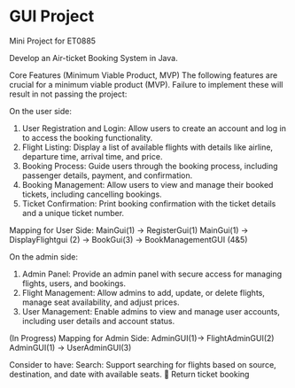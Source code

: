 # GUI Project
Mini Project for ET0885

Develop an Air-ticket Booking System in Java.

Core Features (Minimum Viable Product, MVP)
The following features are crucial for a minimum viable product (MVP). Failure to implement
these will result in not passing the project:

On the user side:
1. User Registration and Login: Allow users to create an account and log in to access the booking
functionality.
2. Flight Listing: Display a list of available flights with details like airline, departure time, arrival
time, and price.
3. Booking Process: Guide users through the booking process, including passenger details,
payment, and confirmation.
4. Booking Management: Allow users to view and manage their booked tickets, including
cancelling bookings.
5. Ticket Confirmation: Print booking confirmation with the ticket details and a unique ticket
number.

Mapping for User Side:
MainGui(1) -> RegisterGui(1)
MainGui(1) -> DisplayFlightgui (2) -> BookGui(3) -> BookManagementGUI (4&5)

On the admin side:
1. Admin Panel: Provide an admin panel with secure access for managing flights, users, and
bookings.
2. Flight Management: Allow admins to add, update, or delete flights, manage seat availability, and
adjust prices.
3. User Management: Enable admins to view and manage user accounts, including user details and
account status.

(In Progress)
Mapping for Admin Side:
AdminGUI(1)-> FlightAdminGUI(2)
AdminGUI(1) -> UserAdminGUI(3)


Consider to have:
Search: Support searching for flights based on source, destination, 
and date with available
seats.
 Return ticket booking
